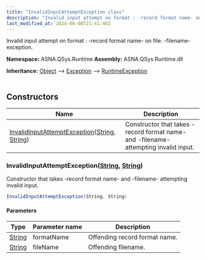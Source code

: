 ```yaml
---
title: "InvalidInputAttemptException class"
description: "Invalid input attempt on format : -record format name- on file: -filename- exception. "
last_modified_at: 2024-08-08T21:41:46Z
---
```


Invalid input attempt on format : -record format name- on file: -filename- exception.

**Namespace:** ASNA.QSys.Runtime
**Assembly:** ASNA.QSys.Runtime.dll

**Inheritance:** [Object](https://docs.microsoft.com/en-us/dotnet/api/system.object) --> [Exception](https://docs.microsoft.com/en-us/dotnet/api/system.exception) --> [RuntimeException](/reference/runtime/qsys-runtime/runtime-exception.html)
<br>
<br>

## Constructors

| Name | Description |
| --- | --- |
| [InvalidInputAttemptException](#invalidinputattemptexceptionstring-string)([String](https://docs.microsoft.com/en-us/dotnet/api/system.string), [String](https://docs.microsoft.com/en-us/dotnet/api/system.string)) | Constructor that takes -record format name- and -filename- attempting invalid input.

### InvalidInputAttemptException([String](https://docs.microsoft.com/en-us/dotnet/api/system.string), [String](https://docs.microsoft.com/en-us/dotnet/api/system.string))

Constructor that takes -record format name- and -filename- attempting invalid input.

```cs
InvalidInputAttemptException(String, String)
```

#### Parameters

| Type | Parameter name | Description
| --- | --- | ---
| [String](https://docs.microsoft.com/en-us/dotnet/api/system.string) | formatName | Offending record format name.
| [String](https://docs.microsoft.com/en-us/dotnet/api/system.string) | fileName | Offending filename.
